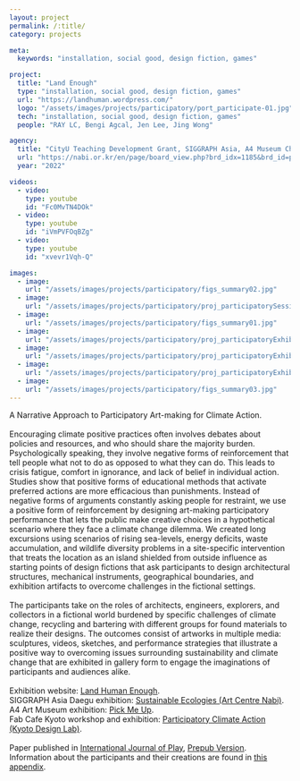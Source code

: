 ```yaml
---
layout: project
permalink: /:title/
category: projects

meta:
  keywords: "installation, social good, design fiction, games"

project:
  title: "Land Enough"
  type: "installation, social good, design fiction, games"
  url: "https://landhuman.wordpress.com/"
  logo: "/assets/images/projects/participatory/port_participate-01.jpg"
  tech: "installation, social good, design fiction, games"
  people: "RAY LC, Bengi Agcal, Jen Lee, Jing Wong"

agency:
  title: "CityU Teaching Development Grant, SIGGRAPH Asia, A4 Museum Chengdu, Kyoto Design Lab, Floating Projects, HKUST, Lingnan University, Hong Kong Arts Development Council"
  url: "https://nabi.or.kr/en/page/board_view.php?brd_idx=1185&brd_id=project"
  year: "2022"

videos:
  - video:
    type: youtube
    id: "Fc0MvTN4DOk"
  - video:
    type: youtube
    id: "iVmPVFOqBZg"
  - video:
    type: youtube
    id: "xvevr1Vqh-Q"

images:
  - image:
    url: "/assets/images/projects/participatory/figs_summary02.jpg"
  - image:
    url: "/assets/images/projects/participatory/proj_participatorySessionA-03.jpg"
  - image:
    url: "/assets/images/projects/participatory/figs_summary01.jpg"
  - image:
    url: "/assets/images/projects/participatory/proj_participatoryExhibitFP-01.jpg"
  - image:
    url: "/assets/images/projects/participatory/proj_participatoryExhibitFP-06.jpg"
  - image:
    url: "/assets/images/projects/participatory/proj_participatoryExhibitFP-43.jpg"
  - image:
    url: "/assets/images/projects/participatory/figs_summary03.jpg"
---
```

<p>A Narrative Approach to Participatory Art-making for Climate Action.<br><br>
Encouraging climate positive practices often involves debates about policies and resources, and who should share the majority burden. Psychologically speaking, they involve negative forms of reinforcement that tell people what not to do as opposed to what they can do. This leads to crisis fatigue, comfort in ignorance, and lack of belief in individual action. Studies show that positive forms of educational methods that activate preferred actions are more efficacious than punishments. Instead of negative forms of arguments constantly asking people for restraint, we use a positive form of reinforcement by designing art-making participatory performance that lets the public make creative choices in a hypothetical scenario where they face a climate change dilemma. We created long excursions using scenarios of rising sea-levels, energy deficits, waste accumulation, and wildlife diversity problems in a site-specific intervention that treats the location as an island shielded from outside influence as starting points of design fictions that ask participants to design architectural structures, mechanical instruments, geographical boundaries, and exhibition artifacts to overcome challenges in the fictional settings.<br><br>
The participants take on the roles of architects, engineers, explorers, and collectors in a fictional world burdened by specific challenges of climate change, recycling and bartering with different groups for found materials to realize their designs. The outcomes consist of artworks in multiple media: sculptures, videos, sketches, and performance strategies that illustrate a positive way to overcoming issues surrounding sustainability and climate change that are exhibited in gallery form to engage the imaginations of participants and audiences alike.<br><br>
Exhibition website: <a href="https://landhuman.wordpress.com/"><u>Land Human Enough</u></a>.<br>
SIGGRAPH Asia Daegu exhibition: <a href="https://www.nabi.or.kr/en/page/board_view.php?brd_idx=1185&brd_id=project"><u>Sustainable Ecologies (Art Centre Nabi)</u></a>.<br>
A4 Art Museum exhibition: <a href="https://mp.weixin.qq.com/s?__biz=MzUzMTAxMjk5OA==&mid=2247538137&idx=5&sn=9f98b03f447c4ee1b7760289590859df&chksm=fb1fb78b2a4413af37c7b278b54f293e8fac98e77c52e31cf73c6748e7d96a25320bf2c59006&scene=126&sessionid=1728602755#rd"><u>Pick Me Up</u></a>.<br>
Fab Cafe Kyoto workshop and exhibition: <a href="https://fabcafe.com/jp/events/kyoto/2212-2301_land-enough/"><u>Participatory Climate Action (Kyoto Design Lab)</u></a>.<br><br>
Paper published in <a href="https://www.tandfonline.com/doi/citedby/10.1080/21594937.2025.2464324"><u>International Journal of Play</u></a>, <a href="https://raylc.org/chairbots/Bricolage_JournalOfPlay_Prepub.pdf"><u>Prepub Version</u></a>.<br>
Information about the participants and their creations are found in <a href="/assets/images/projects/participatory/Bricolage_Appendix.pdf"><u>this appendix</u></a>.</p>
